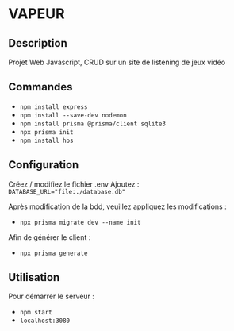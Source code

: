 # VAPEUR
## Description
Projet Web Javascript, CRUD sur un site de listening de jeux vidéo


## Commandes 

- `npm install express`
- `npm install --save-dev nodemon`
- `npm install prisma @prisma/client sqlite3`
- `npx prisma init`
- `npm install hbs`

## Configuration 

Créez / modifiez le fichier .env
Ajoutez : `DATABASE_URL="file:./database.db"`

Après modification de la bdd, veuillez appliquez les modifications : 

- `npx prisma migrate dev --name init`

Afin de générer le client : 

- `npx prisma generate`

## Utilisation

Pour démarrer le serveur : 

- `npm start`
- `localhost:3080`